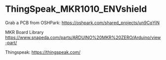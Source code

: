 # ThingSpeak_MKR1010_ENVshield


Grab a PCB from OSHPark:  https://oshpark.com/shared_projects/un9CqYiN


MKR Board Library
https://www.snapeda.com/parts/ARDUINO%20MKR%20ZERO/Arduino/view-part/


Thingspeak: https://thingspeak.com/
